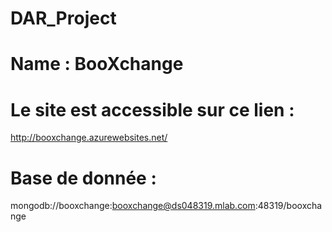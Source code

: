 # DAR_Project
# Name : BooXchange


# Le site est accessible sur ce lien :
http://booxchange.azurewebsites.net/

# Base de donnée :
mongodb://booxchange:booxchange@ds048319.mlab.com:48319/booxchange

